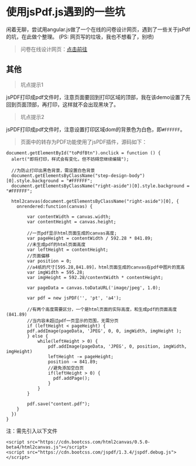 # 使用jsPdf.js遇到的一些坑

闲着无聊，尝试用angular.js做了一个在线的问卷设计网页，遇到了一些关于jsPdf的坑，在此做个整理。
(PS: 网页写的垃圾，我也不想看了，别喷)
> 问卷在线设计网页：<a href="http://mvpzx.top/online/qnaire/index.html" target="_blank">点击前往</a>

## 其他

> 坑点提示1 

jsPDF打印成pdf文件时，注意页面要回到打印区域的顶部，我在该demo设置了先回到页面顶部，再打印，这样就不会出现黑块了。

> 坑点提示2 

jsPDF打印成pdf文件时，注意设置打印区域dom的背景色为白色，即`#FFFFFF`。

> 页面中的转存为PDF功能使用了jsPDF插件，源码如下：

```
document.getElementById("toPdfBtn").onclick = function () {
  alert("即将打印，样式会有变化，但不妨碍您继续编辑");

  //为防止打印出黑色背景，需设置白色背景
  document.getElementsByClassName("step-design-body")[0].style.background = "#FFFFFF";
  document.getElementsByClassName("right-aside")[0].style.background = "#FFFFFF";
  
  html2canvas(document.getElementsByClassName("right-aside")[0], {
    onrendered:function(canvas) {

        var contentWidth = canvas.width;
        var contentHeight = canvas.height;

        //一页pdf显示html页面生成的canvas高度;
        var pageHeight = contentWidth / 592.28 * 841.89;
        //未生成pdf的html页面高度
        var leftHeight = contentHeight;
        //页面偏移
        var position = 0;
        //a4纸的尺寸[595.28,841.89]，html页面生成的canvas在pdf中图片的宽高
        var imgWidth = 595.28;
        var imgHeight = 592.28/contentWidth * contentHeight;

        var pageData = canvas.toDataURL('image/jpeg', 1.0);

        var pdf = new jsPDF('', 'pt', 'a4');

        //有两个高度需要区分，一个是html页面的实际高度，和生成pdf的页面高度(841.89)
        //当内容未超过pdf一页显示的范围，无需分页
        if (leftHeight < pageHeight) {
        pdf.addImage(pageData, 'JPEG', 0, 0, imgWidth, imgHeight );
        } else {
            while(leftHeight > 0) {
                pdf.addImage(pageData, 'JPEG', 0, position, imgWidth, imgHeight)
                leftHeight -= pageHeight;
                position -= 841.89;
                //避免添加空白页
                if(leftHeight > 0) {
                  pdf.addPage();
                }
            }
        }

        pdf.save("content.pdf");
    }
  })
}
```

注：需先引入以下文件

```
<script src="https://cdn.bootcss.com/html2canvas/0.5.0-beta4/html2canvas.js"></script>
<script src="https://cdn.bootcss.com/jspdf/1.3.4/jspdf.debug.js"></script>
```

